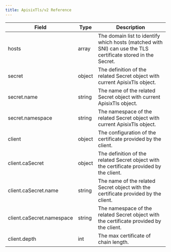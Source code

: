```yaml
---
title: ApisixTls/v2 Reference
---
```


<!--
#
# Licensed to the Apache Software Foundation (ASF) under one or more
# contributor license agreements.  See the NOTICE file distributed with
# this work for additional information regarding copyright ownership.
# The ASF licenses this file to You under the Apache License, Version 2.0
# (the "License"); you may not use this file except in compliance with
# the License.  You may obtain a copy of the License at
#
#     http://www.apache.org/licenses/LICENSE-2.0
#
# Unless required by applicable law or agreed to in writing, software
# distributed under the License is distributed on an "AS IS" BASIS,
# WITHOUT WARRANTIES OR CONDITIONS OF ANY KIND, either express or implied.
# See the License for the specific language governing permissions and
# limitations under the License.
#
-->

|     Field                     |  Type    | Description                                                                                                   |
|-------------------------------|----------|---------------------------------------------------------------------------------------------------------------|
| hosts                         | array    | The domain list to identify which hosts (matched with SNI) can use the TLS certificate stored in the Secret.  |
| secret                        | object   | The definition of the related Secret object with current ApisixTls object.                                    |
| secret.name                   | string   | The name of the related Secret object with current ApisixTls object.                                          |
| secret.namespace              | string   | The namespace of the related Secret object with current ApisixTls object.                                     |
| client                        | object   | The configuration of the certificate provided by the client.                                                  |
| client.caSecret               | object   | The definition of the related Secret object with the certificate provided by the client.                      |
| client.caSecret.name          | string   | The name of the related Secret object with the certificate provided by the client.                            |
| client.caSecret.namespace     | string   | The namespace of the related Secret object with the certificate provided by the client.                       |
| client.depth                  | int      | The max certificate of chain length.                                                                          |
